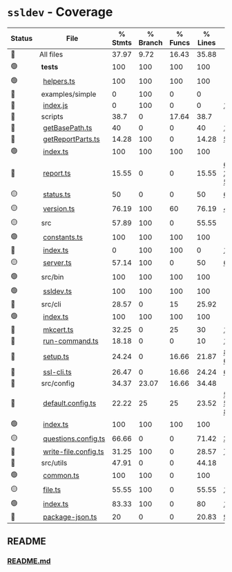 # `ssldev` - Coverage
Status|File                   | % Stmts | % Branch | % Funcs | % Lines | Uncovered Line #s     
--|-----------------------|---------|----------|---------|---------|-----------------------
🔴|All files              |   37.97 |     9.72 |   16.43 |   35.88 |                       
🟢|&nbsp;__tests__|     100 |      100 |     100 |     100 |                       
🟢|&nbsp;&nbsp;[helpers.ts](__tests__/helpers.ts)|     100 |      100 |     100 |     100 |
🔴|&nbsp;examples/simple|       0 |      100 |       0 |       0 |                       
🔴|&nbsp;&nbsp;[index.js](examples/simple/index.js)|       0 |      100 |       0 |       0 |[1-3](examples/simple/index.js#L1-L3)
🔴|&nbsp;scripts|    38.7 |        0 |   17.64 |    38.7 |                       
🔴|&nbsp;&nbsp;[getBasePath.ts](scripts/getBasePath.ts)|      40 |        0 |       0 |      40 |[12-16](scripts/getBasePath.ts#L12-L16)
🔴|&nbsp;&nbsp;[getReportParts.ts](scripts/getReportParts.ts)|   14.28 |      100 |       0 |   14.28 |[5-10](scripts/getReportParts.ts#L5-L10)
🟢|&nbsp;&nbsp;[index.ts](scripts/index.ts)|     100 |      100 |     100 |     100 |
🔴|&nbsp;&nbsp;[report.ts](scripts/report.ts)|   15.55 |        0 |       0 |   15.55 |[6-7](scripts/report.ts#L6-L7),[11-25](scripts/report.ts#L11-L25),[33-53](scripts/report.ts#L33-L53),[63-87](scripts/report.ts#L63-L87)
🟡|&nbsp;&nbsp;[status.ts](scripts/status.ts)|      50 |        0 |       0 |      50 |[6-11](scripts/status.ts#L6-L11)
🟡|&nbsp;&nbsp;[version.ts](scripts/version.ts)|   76.19 |      100 |      60 |   76.19 |[48-62](scripts/version.ts#L48-L62)
🟡|&nbsp;src|   57.89 |      100 |       0 |   55.55 |                       
🟢|&nbsp;&nbsp;[constants.ts](src/constants.ts)|     100 |      100 |     100 |     100 |
🔴|&nbsp;&nbsp;[index.ts](src/index.ts)|       0 |      100 |     100 |       0 |[1-5](src/index.ts#L1-L5)
🟡|&nbsp;&nbsp;[server.ts](src/server.ts)|   57.14 |      100 |       0 |      50 |[6-10](src/server.ts#L6-L10)
🟢|&nbsp;src/bin|     100 |      100 |     100 |     100 |                       
🟢|&nbsp;&nbsp;[ssldev.ts](src/bin/ssldev.ts)|     100 |      100 |     100 |     100 |
🔴|&nbsp;src/cli|   28.57 |        0 |      15 |   25.92 |                       
🟢|&nbsp;&nbsp;[index.ts](src/cli/index.ts)|     100 |      100 |     100 |     100 |
🔴|&nbsp;&nbsp;[mkcert.ts](src/cli/mkcert.ts)|   32.25 |        0 |      25 |      30 |[10-46](src/cli/mkcert.ts#L10-L46),[55](src/cli/mkcert.ts#L55)
🔴|&nbsp;&nbsp;[run-command.ts](src/cli/run-command.ts)|   18.18 |        0 |       0 |      10 |[10-23](src/cli/run-command.ts#L10-L23)
🔴|&nbsp;&nbsp;[setup.ts](src/cli/setup.ts)|   24.24 |        0 |   16.66 |   21.87 |[8-12](src/cli/setup.ts#L8-L12),[17-61](src/cli/setup.ts#L17-L61),[69](src/cli/setup.ts#L69)
🔴|&nbsp;&nbsp;[ssl-cli.ts](src/cli/ssl-cli.ts)|   26.47 |        0 |   16.66 |   24.24 |[6-53](src/cli/ssl-cli.ts#L6-L53),[60](src/cli/ssl-cli.ts#L60)
🔴|&nbsp;src/config|   34.37 |    23.07 |   16.66 |   34.48 |                       
🔴|&nbsp;&nbsp;[default.config.ts](src/config/default.config.ts)|   22.22 |       25 |      25 |   23.52 |[54-59](src/config/default.config.ts#L54-L59),[68](src/config/default.config.ts#L68),[74-88](src/config/default.config.ts#L74-L88),[94-123](src/config/default.config.ts#L94-L123)
🟢|&nbsp;&nbsp;[index.ts](src/config/index.ts)|     100 |      100 |     100 |     100 |
🟡|&nbsp;&nbsp;[questions.config.ts](src/config/questions.config.ts)|   66.66 |        0 |       0 |   71.42 |[32-36](src/config/questions.config.ts#L32-L36)
🔴|&nbsp;&nbsp;[write-file.config.ts](src/config/write-file.config.ts)|   31.25 |      100 |       0 |   28.57 |[7-34](src/config/write-file.config.ts#L7-L34)
🔴|&nbsp;src/utils|   47.91 |        0 |       0 |   44.18 |                       
🟢|&nbsp;&nbsp;[common.ts](src/utils/common.ts)|     100 |      100 |       0 |     100 |
🟡|&nbsp;&nbsp;[file.ts](src/utils/file.ts)|   55.55 |      100 |       0 |   55.55 |[11](src/utils/file.ts#L11),[18](src/utils/file.ts#L18),[21](src/utils/file.ts#L21),[28](src/utils/file.ts#L28)
🟢|&nbsp;&nbsp;[index.ts](src/utils/index.ts)|   83.33 |      100 |       0 |      80 |[15](src/utils/index.ts#L15)
🔴|&nbsp;&nbsp;[package-json.ts](src/utils/package-json.ts)|      20 |        0 |       0 |   20.83 |[9-53](src/utils/package-json.ts#L9-L53)
## README 
   ### [README.md](README.md)